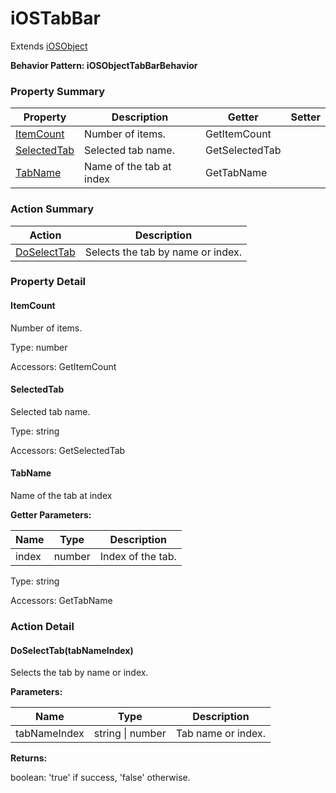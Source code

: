# iOSTabBar

Extends [iOSObject](iOSObject.md)





**Behavior Pattern: iOSObjectTabBarBehavior**


<!-- ============================== property summary ========================== -->

	

### Property Summary

| **Property** | **Description** | **Getter** | **Setter** |
| ------------ | --------------- | ---------- | ---------- |
| [ItemCount](#ItemCount) | Number of items. | GetItemCount |  |
| [SelectedTab](#SelectedTab) | Selected tab name. | GetSelectedTab |  |
| [TabName](#TabName) | Name of the tab at index | GetTabName |  |



	
<!-- ============================== action summary ========================== -->



### Action Summary

|  **Action** | **Description** | 
| ----------- | --------------- |
|	[DoSelectTab](#DoSelectTab) | Selects the tab by name or index. |




<!-- ============================== property detail ========================== -->
	
### Property Detail
		
<a name="ItemCount"></a>
#### ItemCount


Number of items.

			
	
			
Type: number
			
			
Accessors: GetItemCount
			
		
<a name="SelectedTab"></a>
#### SelectedTab


Selected tab name.

			
	
			
Type: string
			
			
Accessors: GetSelectedTab
			
		
<a name="TabName"></a>
#### TabName


Name of the tab at index

			
**Getter Parameters:**

| **Name** | **Type** | **Description** |
| -------- | -------- | --------------- |	
| index | number | Index of the tab. |


	
			
Type: string
			
			
Accessors: GetTabName
			
		
	
	
<!-- ============================== action detail ========================== -->
	
### Action Detail
		
<a name="DoSelectTab"></a>    
#### DoSelectTab(tabNameIndex)

Selects the tab by name or index.


**Parameters:**

|	**Name** | **Type** | **Description** |
| ---------- | -------- | --------------- |
| tabNameIndex | string \| number |	Tab name or index. |




**Returns:**

boolean: 'true' if success, 'false' otherwise.



<a name="see.also.iostabbar.doselecttab"></a>

	

